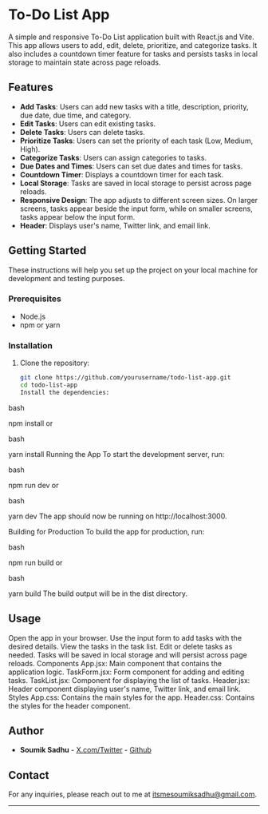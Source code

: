 # To-Do List App

A simple and responsive To-Do List application built with React.js and Vite. This app allows users to add, edit, delete, prioritize, and categorize tasks. It also includes a countdown timer feature for tasks and persists tasks in local storage to maintain state across page reloads.

## Features

- **Add Tasks**: Users can add new tasks with a title, description, priority, due date, due time, and category.
- **Edit Tasks**: Users can edit existing tasks.
- **Delete Tasks**: Users can delete tasks.
- **Prioritize Tasks**: Users can set the priority of each task (Low, Medium, High).
- **Categorize Tasks**: Users can assign categories to tasks.
- **Due Dates and Times**: Users can set due dates and times for tasks.
- **Countdown Timer**: Displays a countdown timer for each task.
- **Local Storage**: Tasks are saved in local storage to persist across page reloads.
- **Responsive Design**: The app adjusts to different screen sizes. On larger screens, tasks appear beside the input form, while on smaller screens, tasks appear below the input form.
- **Header**: Displays user's name, Twitter link, and email link.

## Getting Started

These instructions will help you set up the project on your local machine for development and testing purposes.

### Prerequisites

- Node.js
- npm or yarn

### Installation

1. Clone the repository:

   ```bash
   git clone https://github.com/yourusername/todo-list-app.git
   cd todo-list-app
   Install the dependencies:
   ```

bash

npm install
or

bash

yarn install
Running the App
To start the development server, run:

bash

npm run dev
or

bash

yarn dev
The app should now be running on http://localhost:3000.

Building for Production
To build the app for production, run:

bash

npm run build
or

bash

yarn build
The build output will be in the dist directory.

## Usage

Open the app in your browser.
Use the input form to add tasks with the desired details.
View the tasks in the task list.
Edit or delete tasks as needed.
Tasks will be saved in local storage and will persist across page reloads.
Components
App.jsx: Main component that contains the application logic.
TaskForm.jsx: Form component for adding and editing tasks.
TaskList.jsx: Component for displaying the list of tasks.
Header.jsx: Header component displaying user's name, Twitter link, and email link.
Styles
App.css: Contains the main styles for the app.
Header.css: Contains the styles for the header component.

## Author

- **Soumik Sadhu** - [X.com/Twitter](https://x.com/Sadhu_Soumik) - [Github](https://github.com/Soumik-0x)

## Contact

For any inquiries, please reach out to me at [itsmesoumiksadhu@gmail.com](mailto:itsmesoumiksadhu@gmail.com).

---
